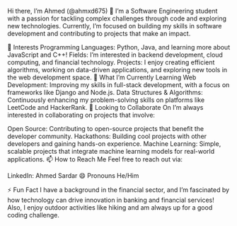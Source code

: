 Hi there, I’m Ahmed (@ahmxd675) 👋
I’m a Software Engineering student with a passion for tackling complex challenges through code and exploring new technologies. Currently, I’m focused on building my skills in software development and contributing to projects that make an impact.

👀 Interests
Programming Languages: Python, Java, and learning more about JavaScript and C++!
Fields: I’m interested in backend development, cloud computing, and financial technology.
Projects: I enjoy creating efficient algorithms, working on data-driven applications, and exploring new tools in the web development space.
🌱 What I’m Currently Learning
Web Development: Improving my skills in full-stack development, with a focus on frameworks like Django and Node.js.
Data Structures & Algorithms: Continuously enhancing my problem-solving skills on platforms like LeetCode and HackerRank.
💞️ Looking to Collaborate On
I’m always interested in collaborating on projects that involve:

Open Source: Contributing to open-source projects that benefit the developer community.
Hackathons: Building cool projects with other developers and gaining hands-on experience.
Machine Learning: Simple, scalable projects that integrate machine learning models for real-world applications.
📫 How to Reach Me
Feel free to reach out via:


LinkedIn: Ahmed Sardar
😄 Pronouns
He/Him

⚡ Fun Fact
I have a background in the financial sector, and I’m fascinated by how technology can drive innovation in banking and financial services! Also, I enjoy outdoor activities like hiking and am always up for a good coding challenge.
<!---
ahmxd675/ahmxd675 is a ✨ special ✨ repository because its `README.md` (this file) appears on your GitHub profile.
You can click the Preview link to take a look at your changes.
--->
